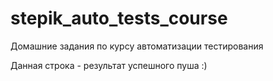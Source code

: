 # stepik_auto_tests_course
Домашние задания по курсу автоматизации тестирования

Данная строка - результат успешного пуша :)
